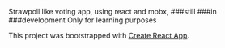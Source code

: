 Strawpoll like voting app, using react and mobx, ###still ###in ###development
Only for learning purposes

This project was bootstrapped with [Create React App](https://github.com/facebookincubator/create-react-app).
